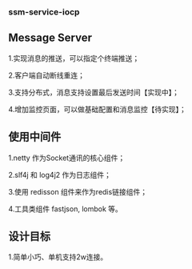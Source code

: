 ### ssm-service-iocp

## Message Server


1.实现消息的推送，可以指定个终端推送；

2.客户端自动断线重连；

3.支持分布式，消息支持设置最后发送时间【实现中】；

4.增加监控页面，可以做基础配置和消息监控【待实现】；


## 使用中间件

1.netty 作为Socket通讯的核心组件；

2.slf4j 和 log4j2 作为日志组件；

3.使用 redisson 组件来作为redis链接组件；

4.工具类组件 fastjson, lombok 等。


## 设计目标

1.简单小巧、单机支持2w连接。